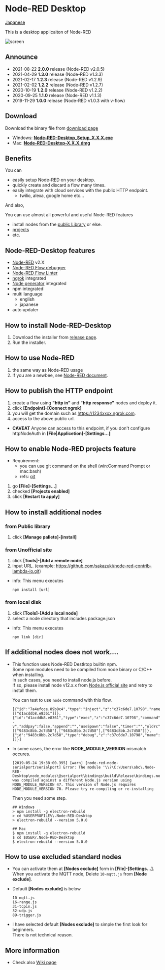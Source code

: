 # Node-RED Desktop

[Japanese](ja/)

This is a desktop applicaiton of Node-RED

![screen](https://raw.githubusercontent.com/sakazuki/node-red-desktop/doc/screenshot.png)

## Announce

- 2021-08-22  **2.0.0** release (Node-RED v2.0.5)
- 2021-04-29  **1.3.0** release (Node-RED v1.3.3)
- 2021-02-17  **1.2.3** release (Node-RED v1.2.9)
- 2021-02-02  **1.2.2** release (Node-RED v1.2.7)
- 2020-10-19  **1.2.0** release (Node-RED v1.2.2)
- 2020-09-25  **1.1.0** release (Node-RED v1.1.3)
- 2019-11-29  **1.0.0** release (Node-RED v1.0.3 with v-flow)

## Download

Download the binary file from [download page](https://github.com/sakazuki/node-red-desktop/releases)

- Windows: [**Node-RED-Desktop_Setup_X.X.X.exe**](https://github.com/sakazuki/node-red-desktop/releases)
- Mac: [**Node-RED-Desktop-X.X.X.dmg**](https://github.com/sakazuki/node-red-desktop/releases)

## Benefits

You can 
- easily setup Node-RED on your desktop.
- quickly create and discard a flow many times.
- easily integrate with cloud services with the public HTTP endpoint.
  - twilio, alexa, google home etc...

And also,

You can use almost all powerful and useful Node-RED features
  - install nodes from the [public Library](https://flows.nodered.org/) or else.
  - [projects](https://nodered.org/docs/user-guide/projects/)
  - etc.

## Node-RED-Desktop features

- [Node-RED](https://nodered.org/) v2.X
- [Node-RED Flow debugger](https://github.com/node-red/node-red-debugger)
- [Node-RED Flow Linter](https://github.com/node-red/nrlint)
- [ngrok](https://ngrok.com/) integrated
- [Node generator](https://www.npmjs.com/package/node-red-nodegen) integrated
- npm integrated
- multi language
  - english
  - japanese
- auto updater

## How to install Node-RED-Desktop

1. Download the installer from [release page](https://github.com/sakazuki/node-red-desktop/releases).
1. Run the installer.

## How to use Node-RED

1. the same way as Node-RED usage
1. If you are a newbee, see [Node-RED document](https://nodered.org/docs/).

## How to publish the HTTP endpoint

1. create a flow using **"http in"** and **"http response"** nodes and deploy it.
1. click **[Endpoint]-[Connect ngrok]**
1. you will get the domain such as https://1234xxxx.ngrok.com.
1. access to the above public url.
- **CAVEAT** Anyone can access to this endpoint, if you don't configure httpNodeAuth in **[File|Applicetion]-[Settings...]**

## How to enable Node-RED projects feature

- Requirement:
  - you can use git command on the shell (win:Command Prompt or mac:bash)
  - refs: [git](https://git-scm.com/downloads)

1. go **[File]-[Settings...]**
1. checked **[Projects enabled]**
1. click **[Restart to apply]**

## How to install additional nodes

### from Public library
1. click **[Manage pallete]-[install]**

### from Unofficial site
1. click **[Tools]-[Add a remote node]**
1. input URL. (example: https://github.com/sakazuki/node-red-contrib-lambda-io.git)

- info: This menu executes

    ```
    npm install [url]
    ```

### from local disk
1. click **[Tools]-[Add a local node]**
1. select a node directory that includes package.json

- info: This menu executes

    ```
    npm link [dir]
    ```

## If additional nodes does not work....


- This function uses Node-RED Destktop builtin npm.  
Some npm modules need to be compiled from node binary or C/C++ when installing.  
In such cases, you need to install node.js before.  
If so, please install node v12.x.x from [Node.js official site](https://nodejs.org/) and retry to install them.
  
  You can test to use `node` command with this flow.

  ```
  [{"id":"7a4efcce.89b8c4","type":"inject","z":"c37c6de7.10798","name":"","topic":"","payload":"","payloadType":"date","repeat":"","crontab":"","once":false,"onceDelay":0.1,"x":140,"y":60,"wires":[["d1acddb8.e8361"]]},{"id":"d1acddb8.e8361","type":"exec","z":"c37c6de7.10798","command":"node -v","addpay":false,"append":"","useSpawn":"false","timer":"","oldrc":false,"name":"","x":320,"y":60,"wires":[["9483c8bb.2c7d58"],["9483c8bb.2c7d58"],["9483c8bb.2c7d58"]]},{"id":"9483c8bb.2c7d58","type":"debug","z":"c37c6de7.10798","name":"","active":true,"tosidebar":true,"console":false,"tostatus":false,"complete":"false","x":490,"y":60,"wires":[]}]
  ```

- In some cases, the error like **NODE_MODULE_VERSION** mismatch occures.

  ```
  [2019-05-24 19:38:00.395] [warn] [node-red-node-serialport/serialport] Error: The module '\\?\C:\Users\abc\.Node-RED-Desktop\node_modules\@serialport\bindings\build\Release\bindings.node'
  was compiled against a different Node.js version using
  NODE_MODULE_VERSION 47. This version of Node.js requires
  NODE_MODULE_VERSION 70. Please try re-compiling or re-installing
  ```
  
  Then you need some step.

  ```
  ## Windows
  > npm install -g electron-rebuild
  > cd %USERPROFILE%\.Node-RED-Desktop
  > electron-rebuild --version 5.0.0
  
  ## Mac
  $ npm install -g electron-rebuild
  $ cd $USER/.Node-RED-Desktop
  $ electron-rebuild --version 5.0.0
  ```

## How to use excluded standard nodes

- You can activate them at **[Nodes exclude]** form in **[File]-[Settings...]**.  
When you activate the MQTT node, Delete `10-mqtt.js` from **[Node exclude]**.

- Default **[Nodes exclude]** is below
  ```
  10-mqtt.js
  16-range.js
  31-tcpin.js
  32-udp.js
  89-trigger.js
  ```

- I have selected default **[Nodes exclude]** to simple the first look for beginners.  
There is not technical reason.


## More information

- Check also [Wiki page](https://github.com/sakazuki/node-red-desktop/wiki)
